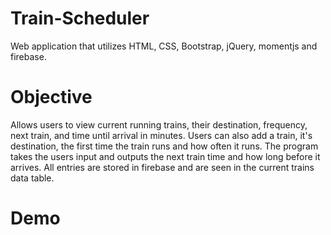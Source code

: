# Train-Scheduler
Web application that utilizes HTML, CSS, Bootstrap, jQuery, momentjs and firebase.

# Objective
Allows users to view current running trains, their destination, frequency, next train, and time until arrival in minutes. Users can also add a train, it's destination, the first time the train runs and how often it runs. The program takes the users input and outputs the next train time and how long before it arrives. All entries are stored in firebase and are seen in the current trains data table. 

# Demo

